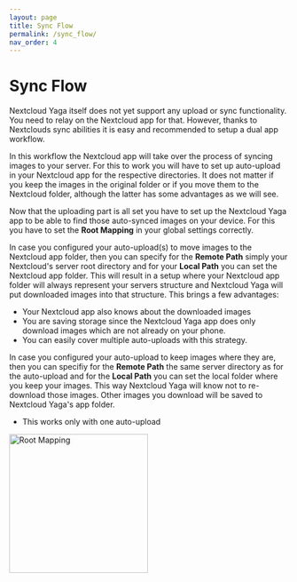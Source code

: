 ```yaml
---
layout: page
title: Sync Flow
permalink: /sync_flow/
nav_order: 4
---
```


# Sync Flow

Nextcloud Yaga itself does not yet support any upload or sync functionality. You need to relay on the Nextcloud app for that. However, thanks to Nextclouds sync abilities it is easy and recommended to setup a dual app workflow.

In this workflow the Nextcloud app will take over the process of syncing images to your server. For this to work you will have to set up auto-upload in your Nextcloud app for the respective directories. It does not matter if you keep the images in the original folder or if you move them to the Nextcloud folder, although the latter has some advantages as we will see.

Now that the uploading part is all set you have to set up the Nextcloud Yaga app to be able to find those auto-synced images on your device. For this you have to set the **Root Mapping** in your global settings correctly.

<div class="d-lg-flex flex-justify-between align-flex-start">
    <div class="content">
        In case you configured your auto-upload(s) to move images to the Nextcloud app folder, then you can specify for the <b>Remote Path</b> simply your Nextcloud's server root directory and for your <b>Local Path</b> you can set the Nextcloud app folder. This will result in a setup where your Nextcloud app folder will always represent your servers structure and Nextcloud Yaga will put downloaded images into that structure. This brings a few advantages:
        <ul>
            <li>Your Nextcloud app also knows about the downloaded images</li>
            <li>You are saving storage since the Nextcloud Yaga app does only download images which are not already on your phone.</li>
            <li>You can easily cover multiple auto-uploads with this strategy.</li>
        </ul>
        In case you configured your auto-upload to keep images where they are, then you can specifiy for the <b>Remote Path</b> the same server directory as for the auto-upload and for the <b>Local Path</b> you can set the local folder where you keep your images. This way Nextcloud Yaga will know not to re-download those images. Other images you download will be saved to Nextcloud Yaga's app folder.
        <ul>
            <li>This works only with one auto-upload</li>
        </ul>
    </div>
    <img class="ml-lg-2" src="{{site.baseurl}}/assets/videos/root_mapping.gif" alt="Root Mapping" width="250"/>
</div>